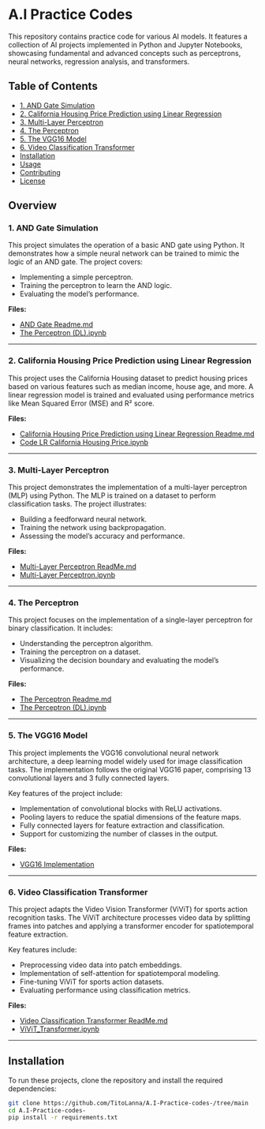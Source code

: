 # A.I Practice Codes

This repository contains practice code for various AI models. It features a collection of AI projects implemented in Python and Jupyter Notebooks, showcasing fundamental and advanced concepts such as perceptrons, neural networks, regression analysis, and transformers.

## Table of Contents

- [1. AND Gate Simulation](#1-and-gate-simulation)
- [2. California Housing Price Prediction using Linear Regression](#2-california-housing-price-prediction-using-linear-regression)
- [3. Multi-Layer Perceptron](#3-multi-layer-perceptron)
- [4. The Perceptron](#4-the-perceptron)
- [5. The VGG16 Model](#5-the-vgg16-model)
- [6. Video Classification Transformer](#6-video-classification-transformer)
- [Installation](#installation)
- [Usage](#usage)
- [Contributing](#contributing)
- [License](#license)

## Overview

### 1. AND Gate Simulation

This project simulates the operation of a basic AND gate using Python. It demonstrates how a simple neural network can be trained to mimic the logic of an AND gate. The project covers:

- Implementing a simple perceptron.
- Training the perceptron to learn the AND logic.
- Evaluating the model’s performance.

**Files:**
- [AND Gate Readme.md](./AND%20Gate%20Readme.md)
- [The Perceptron (DL).ipynb](./The%20Perceptron%20(DL).ipynb)

---

### 2. California Housing Price Prediction using Linear Regression

This project uses the California Housing dataset to predict housing prices based on various features such as median income, house age, and more. A linear regression model is trained and evaluated using performance metrics like Mean Squared Error (MSE) and R² score.

**Files:**
- [California Housing Price Prediction using Linear Regression Readme.md](./California%20Housing%20Price%20Prediction%20using%20Linear%20Regression%20Readme.md)
- [Code LR California Housing Price.ipynb](./Code%20LR%20California%20Housing%20Price.ipynb)

---

### 3. Multi-Layer Perceptron

This project demonstrates the implementation of a multi-layer perceptron (MLP) using Python. The MLP is trained on a dataset to perform classification tasks. The project illustrates:

- Building a feedforward neural network.
- Training the network using backpropagation.
- Assessing the model’s accuracy and performance.

**Files:**
- [Multi-Layer Perceptron ReadMe.md](./Multi-Layer%20Perceptron%20ReadMe.md)
- [Multi-Layer Perceptron.ipynb](./Multi-Layer%20Perceptron.ipynb)

---

### 4. The Perceptron

This project focuses on the implementation of a single-layer perceptron for binary classification. It includes:

- Understanding the perceptron algorithm.
- Training the perceptron on a dataset.
- Visualizing the decision boundary and evaluating the model’s performance.

**Files:**
- [The Perceptron Readme.md](./The%20Perceptron%20Readme.md)
- [The Perceptron (DL).ipynb](./The%20Perceptron%20(DL).ipynb)

---

### 5. The VGG16 Model

This project implements the VGG16 convolutional neural network architecture, a deep learning model widely used for image classification tasks. The implementation follows the original VGG16 paper, comprising 13 convolutional layers and 3 fully connected layers.

Key features of the project include:

- Implementation of convolutional blocks with ReLU activations.
- Pooling layers to reduce the spatial dimensions of the feature maps.
- Fully connected layers for feature extraction and classification.
- Support for customizing the number of classes in the output.

**Files:**
- [VGG16 Implementation](./VGG16_Model_1.ipynb)

---

### 6. Video Classification Transformer

This project adapts the Video Vision Transformer (ViViT) for sports action recognition tasks. The ViViT architecture processes video data by splitting frames into patches and applying a transformer encoder for spatiotemporal feature extraction.

Key features include:

- Preprocessing video data into patch embeddings.
- Implementation of self-attention for spatiotemporal modeling.
- Fine-tuning ViViT for sports action datasets.
- Evaluating performance using classification metrics.

**Files:**
- [Video Classification Transformer ReadMe.md](./Video%20Classification%20Transformer%20ReadMe.md)
- [ViViT_Transformer.ipynb](./ViViT_Transformer.ipynb)

---

## Installation

To run these projects, clone the repository and install the required dependencies:

```bash
git clone https://github.com/TitoLanna/A.I-Practice-codes-/tree/main
cd A.I-Practice-codes-
pip install -r requirements.txt
